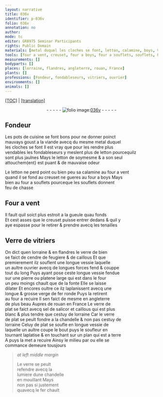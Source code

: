 ```yaml
---
layout: narrative
title: 036v
identifier: p-036v
folio: 036v
annotation: no
author:
mode: tc
editor: GR8975 Seminar Participants
rights: Public Domain
materials: [metal duquel les cloches se font, letton, calamine, boys, Verre, verre de bien, cendre de feugiere, caillous, verre de plat, salicor, verre]
tools: [four a vent, creuset, four a boys, four a souflets, souflets, Four a vent, tenailles, four]
measurements: []
bodyparts: []
places: [lorraine, flandres, angleterre, rouan, France]
plants: []
professions: [Fondeur, fondableseurs, vitriers, ouvrier]
environments: []
animals: []
---
```


<p><a href="{{ site.baseurl }}/diplomatic/">[TOC]</a> | <a href="{{ site.baseurl }}/_texts/p-036v_tl.md/">[translation]</a></p><div class="folio" align="center">- - - - - <a href="http://gallica.bnf.fr/ark:/12148/btv1b10500001g/f78.image" target="_blank"><img src="https://cu-mkp.github.io/2017-workshop-edition/assets/photo-icon.png" alt="folio image: " style="display:inline-block; margin-bottom:-3px;"/>036v</a> - - - - - </div>  
  

## <span class="pro">Fondeur</span>

 
Les pots de cuisine se font bons pour ne donner poinct<br/> <span class="sn">mauvays goust a la viande</span> avecq du mesme <span class="m">metal duquel<br/> les cloches se font</span> Il est vray que pour les rendre plus<br/> vendables les <span class="pro">fond<span class="del">ables</span><span class="add">eurs</span></span> y meslent plus de <span class="m">letton</span> pourcequilz<br/> sont plus jaulnes Mays le <span class="m">letton</span> de soymesme & a son seul<br/> attouchem{ent} est <span class="sn">puant</span> & de <span class="sn">mauvaise odeur</span>
 
Le <span class="m">letton</span> ne perd point ou bien peu sa <span class="m">calamine</span> au <span class="tl">four a vent</span><br/> quand il se fond au <span class="tl">creuset</span> ne gueres au <span class="tl">four a <span class="m">boys</span></span> Mays<br/> bien au <span class="tl">four a souflets</span> pourceque les <span class="tl">souflets</span> donnent<br/> feu de chasse
 
 
  

## <span class="tl">Four a vent</span>

 
Il fault quil soict plus estroit a la gueule quau fonds<br/> Et cest asses que le <span class="tl">creuset</span> puisse entrer dedans & quil y<br/> aye espasse pour le retirer & prendre avecq les <span class="tl">tenailles</span>
 
 
  

## <span class="m">Verre</span> de <span class="pro">vitriers</span>

 
On dict quen <span class="pl">lorraine</span> & en <span class="pl">flandres</span> le <span class="m">verre de bien</span><br/> se faict de <span class="m">cendre de feugiere</span> & de <span class="m">caillous</span> Et que<br/> premierement ilz souflent une longue vessie laquelle<br/> un aultre <span class="pro">ouvrier</span> avecq de longues forces fend & couppe<br/> tout du long Puys ayant pose ceste longue vessie fendue<br/> sur une pierre ou platene large qui est dans le <span class="tl">four</span><br/> un peu moings chault que de la fonte Elle se laisse<br/> dilater Et encores oultre ce ilz laplanissent avecq une<br/> longue & grosse verge de fer ronde Puys la retirent<br/> au <span class="tl">four</span> a recuire Il sen faict de mesme en <span class="pl">angleterre</span><br/> de plus beau Aupres de <span class="pl">rouan</span> en <span class="pl">France</span> Le <span class="m">verre de<br/> plat</span> se faict avecq <span class="del">sel de</span> <span class="m">salicor</span> et <span class="m">caillous</span> qui est plus<br/> blanc & plus tendre que cestuy de <span class="pl">lorraine</span> Car le verre<br/> de plat se peult fondre a la chandelle & non pas cestuy de<br/> <span class="pl">lorraine</span> Celuy de plat se soufle en longue vessie de<br/> laquelle un aultre coupe le bout puys le soufleur en<br/> tournant laplatise & en touchant sur un plan qui est a terre<br/> <span class="del">A</span> puys la met a recuire Ainsy le milieu par ou elle se<br/> commance demeure tousjours
 
> *at left middle margin*
> 
> 
>  Le <span class="m">verre</span> se peult<br/> refendre avecq la<br/> lumiere dune chandelle<br/> en mouillant Mays<br/> non pas si justement<br/> quavecq le fer chault
 
